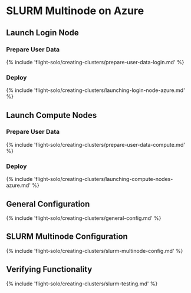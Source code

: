 # SLURM Multinode on Azure

## Launch Login Node

### Prepare User Data

{% include 'flight-solo/creating-clusters/prepare-user-data-login.md' %}

### Deploy

{% include 'flight-solo/creating-clusters/launching-login-node-azure.md' %}

## Launch Compute Nodes

### Prepare User Data 

{% include 'flight-solo/creating-clusters/prepare-user-data-compute.md' %}

### Deploy 

{% include 'flight-solo/creating-clusters/launching-compute-nodes-azure.md' %}

## General Configuration

{% include 'flight-solo/creating-clusters/general-config.md' %}

## SLURM Multinode Configuration

{% include 'flight-solo/creating-clusters/slurm-multinode-config.md' %}

## Verifying Functionality

{% include 'flight-solo/creating-clusters/slurm-testing.md' %}
